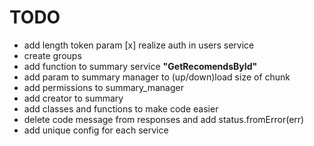 # TODO

- add length token param
[x] realize auth in users service
- create groups
- add function to summary service **"GetRecomendsById"**
- add param to summary manager to (up/down)load size of chunk
- add permissions to summary_manager
- add creator to summary
- add classes and functions to make code easier
- delete code message from responses and add status.fromError(err)
- add unique config for each service
